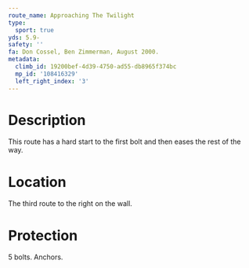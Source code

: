 ```yaml
---
route_name: Approaching The Twilight
type:
  sport: true
yds: 5.9-
safety: ''
fa: Don Cossel, Ben Zimmerman, August 2000.
metadata:
  climb_id: 19200bef-4d39-4750-ad55-db8965f374bc
  mp_id: '108416329'
  left_right_index: '3'
---
```

# Description
This route has a hard start to the first bolt and then eases the rest of the way.

# Location
The third route to the right on the wall.

# Protection
5 bolts. Anchors.
